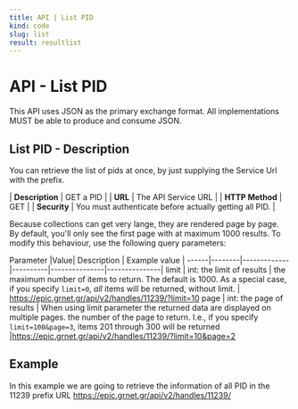 ```yaml
---
title: API | List PID
kind: code
slug: list
result: resultlist
---
```


# API - List PID

This API uses JSON as the primary exchange format. All implementations MUST be able to produce and consume JSON.

## List PID - Description
You can retrieve the list of pids at once, by just supplying the Service Url with the prefix. 

| **Description** | GET a PID |
| **URL**         | The  API Service URL  |
| **HTTP Method** | GET                         |
| **Security**    | You must authenticate before actually getting all PID. |

Because collections can get very lange, they are rendered page by page.
By default, you'll only see the first page with at maximum 1000 results.
To modify this behaviour, use the following query parameters:

Parameter |Value| Description | Example value |
------|--------|-------------|----------|---------------|---------------|
limit | int: the limit of results | the maximum number of items to return. The default is 1000. As a special case, if you specify <code>limit=0</code>, <em>all</em> items will be returned, without limit.  |	https://epic.grnet.gr/api/v2/handles/11239/?limit=10
page | int: the page of results  | When using limit parameter the returned data are displayed on multiple pages. the number of the page to return. I.e., if you specify <code>limit=100&amp;page=3</code>, items 201 through 300 will be returned |https://epic.grnet.gr/api/v2/handles/11239/?limit=10&page=2


## Example

In this example we are going to retrieve the information of all PID in the 11239 prefix URL https://epic.grnet.gr/api/v2/handles/11239/


